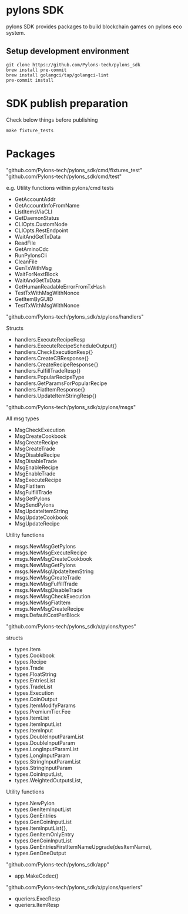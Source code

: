 # pylons SDK

pylons SDK provides packages to build blockchain games on pylons eco system.

## Setup development environment

```
git clone https://github.com/Pylons-tech/pylons_sdk
brew install pre-commit
brew install golangci/tap/golangci-lint
pre-commit install
```

# SDK publish preparation

Check below things before publishing
```
make fixture_tests
```

# Packages

"github.com/Pylons-tech/pylons_sdk/cmd/fixtures_test"
"github.com/Pylons-tech/pylons_sdk/cmd/test"

e.g. Utility functions within pylons/cmd tests

- GetAccountAddr
- GetAccountInfoFromName
- ListItemsViaCLI
- GetDaemonStatus
- CLIOpts.CustomNode
- CLIOpts.RestEndpoint
- WaitAndGetTxData
- ReadFile
- GetAminoCdc
- RunPylonsCli
- CleanFile
- GenTxWithMsg
- WaitForNextBlock
- WaitAndGetTxData
- GetHumanReadableErrorFromTxHash
- TestTxWithMsgWithNonce
- GetItemByGUID
- TestTxWithMsgWithNonce




"github.com/Pylons-tech/pylons_sdk/x/pylons/handlers"

Structs

- handlers.ExecuteRecipeResp
- handlers.ExecuteRecipeScheduleOutput{}
- handlers.CheckExecutionResp{}
- handlers.CreateCBResponse{}
- handlers.CreateRecipeResponse{}
- handlers.FulfillTradeResp{}
- handlers.PopularRecipeType
- handlers.GetParamsForPopularRecipe
- handlers.FiatItemResponse{}
- handlers.UpdateItemStringResp{}

"github.com/Pylons-tech/pylons_sdk/x/pylons/msgs"

All msg types
- MsgCheckExecution
- MsgCreateCookbook
- MsgCreateRecipe
- MsgCreateTrade
- MsgDisableRecipe
- MsgDisableTrade
- MsgEnableRecipe
- MsgEnableTrade
- MsgExecuteRecipe
- MsgFiatItem
- MsgFulfillTrade
- MsgGetPylons
- MsgSendPylons
- MsgUpdateItemString
- MsgUpdateCookbook
- MsgUpdateRecipe

Utility functions 

- msgs.NewMsgGetPylons
- msgs.NewMsgExecuteRecipe
- msgs.NewMsgCreateCookbook
- msgs.NewMsgGetPylons
- msgs.NewMsgUpdateItemString
- msgs.NewMsgCreateTrade
- msgs.NewMsgFulfillTrade
- msgs.NewMsgDisableTrade
- msgs.NewMsgCheckExecution 
- msgs.NewMsgFiatItem
- msgs.NewMsgCreateRecipe
- msgs.DefaultCostPerBlock


"github.com/Pylons-tech/pylons_sdk/x/pylons/types"


structs

- types.Item
- types.Cookbook
- types.Recipe
- types.Trade
- types.FloatString
- types.EntriesList
- types.TradeList
- types.Execution
- types.CoinOutput
- types.ItemModifyParams
- types.PremiumTier.Fee
- types.ItemList 
- types.ItemInputList
- types.ItemInput
- types.DoubleInputParamList
- types.DoubleInputParam
- types.LongInputParamList
- types.LongInputParam
- types.StringInputParamList
- types.StringInputParam
- types.CoinInputList,
- types.WeightedOutputsList,

Utility functions 

- types.NewPylon
- types.GenItemInputList
- types.GenEntries
- types.GenCoinInputList
- types.ItemInputList{},
- types.GenItemOnlyEntry
- types.GenCoinInputList
- types.GenEntriesFirstItemNameUpgrade(desItemName),
- types.GenOneOutput

"github.com/Pylons-tech/pylons_sdk/app"

- app.MakeCodec()

"github.com/Pylons-tech/pylons_sdk/x/pylons/queriers"

- queriers.ExecResp
- queriers.ItemResp
